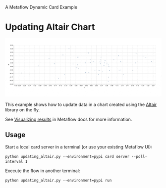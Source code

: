 
A Metaflow Dynamic Card Example
# Updating Altair Chart

![](../images/rtcard-updatingaltair.gif)

This example shows how to update data in a chart created
using the [Altair](https://altair-viz.github.io/) library on the fly.

See [Visualizing results](https://docs.metaflow.org/metaflow/visualizing-results) in Metaflow docs for more information.

## Usage

Start a local card server in a terminal (or use your existing Metaflow UI):
```
python updating_altair.py --environment=pypi card server --poll-interval 1
```
Execute the flow in another terminal:
```
python updating_altair.py --environment=pypi run
```
